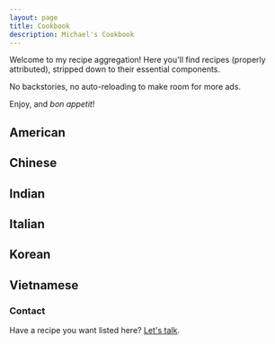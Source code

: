 ```yaml
---
layout: page
title: Cookbook
description: Michael's Cookbook
---
```


Welcome to my recipe aggregation! Here you'll find recipes (properly attributed), stripped down to their essential components. 

No backstories, no auto-reloading to make room for more ads.

Enjoy, and *bon appetit*!

## American

## Chinese

## Indian

## Italian

## Korean

## Vietnamese


### Contact

Have a recipe you want listed here? [Let's talk](mailto:mblack438@gmail.com).
